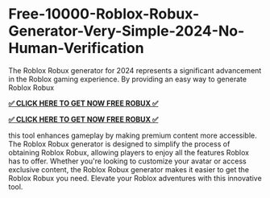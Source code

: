 # Free-10000-Roblox-Robux-Generator-Very-Simple-2024-No-Human-Verification

The Roblox Robux generator for 2024 represents a significant advancement in the Roblox gaming experience. By providing an easy way to generate Roblox Robux

**[✅ CLICK HERE TO GET NOW FREE ROBUX ✅](https://tinyurl.com/freerobux2425)**

**[✅ CLICK HERE TO GET NOW FREE ROBUX ✅](https://tinyurl.com/freerobux2425)**

this tool enhances gameplay by making premium content more accessible. The Roblox Robux generator is designed to simplify the process of obtaining Roblox Robux, allowing players to enjoy all the features Roblox has to offer. Whether you're looking to customize your avatar or access exclusive content, the Roblox Robux generator makes it easier to get the Roblox Robux you need. Elevate your Roblox adventures with this innovative tool.
